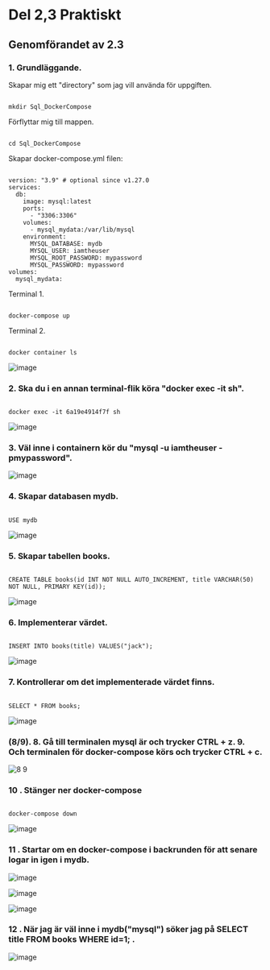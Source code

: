 # Del 2,3 Praktiskt

## Genomförandet av 2.3

### 1. Grundläggande.

Skapar mig ett "directory" som jag vill använda för uppgiften.

```

mkdir Sql_DockerCompose

```

Förflyttar mig till mappen.

```

cd Sql_DockerCompose
```

Skapar docker-compose.yml filen:

```

version: "3.9" # optional since v1.27.0
services:
  db:
    image: mysql:latest
    ports:
      - "3306:3306"
    volumes:
      - mysql_mydata:/var/lib/mysql
    environment:
      MYSQL_DATABASE: mydb
      MYSQL_USER: iamtheuser
      MYSQL_ROOT_PASSWORD: mypassword
      MYSQL_PASSWORD: mypassword
volumes:
  mysql_mydata:

```

Terminal 1. 

```

docker-compose up

```

Terminal 2.

```

docker container ls

```

![image](https://user-images.githubusercontent.com/42642927/140323757-a88d3716-a1e8-4602-90e1-06166a154318.png)


### 2. Ska du i en annan terminal-flik köra "docker exec -it <container id> sh".

```

docker exec -it 6a19e4914f7f sh

```

![image](https://user-images.githubusercontent.com/42642927/140324948-ff2cb728-1c6a-494b-9e3d-4e24b532d3af.png)

### 3. Väl inne i containern kör du "mysql -u iamtheuser -pmypassword".

![image](https://user-images.githubusercontent.com/42642927/140325788-8211b424-7d27-4adf-8849-20db52056353.png)

### 4. Skapar databasen mydb.

```

USE mydb

```

![image](https://user-images.githubusercontent.com/42642927/140326541-0483df82-2a58-44bd-bcf4-b32924dedd7d.png)

### 5. Skapar tabellen books.

```

CREATE TABLE books(id INT NOT NULL AUTO_INCREMENT, title VARCHAR(50) NOT NULL, PRIMARY KEY(id));

```

![image](https://user-images.githubusercontent.com/42642927/140328706-435569fa-1873-4ae2-b4ac-d45b7f592f2a.png)

### 6. Implementerar värdet.  

```

INSERT INTO books(title) VALUES("jack");

```

![image](https://user-images.githubusercontent.com/42642927/140329107-64ea8b1b-672f-474d-abef-be274ad5c02f.png)

### 7. Kontrollerar om det implementerade värdet finns.

```

SELECT * FROM books;

```

![image](https://user-images.githubusercontent.com/42642927/140330079-af09eb03-7011-4fb6-89ad-2430b93769c2.png)


### (8/9). 8. Gå till terminalen mysql är och trycker CTRL + z. 9. Och terminalen för docker-compose körs och trycker CTRL + c.

![8 9](https://user-images.githubusercontent.com/42642927/140331749-091d0be8-41fe-4c06-80ab-216ce3975e83.png)

### 10 . Stänger ner docker-compose
  
```

docker-compose down

```
![image](https://user-images.githubusercontent.com/42642927/140385459-480ae462-b383-4d83-a858-7de472d41b21.png)
 
### 11 . Startar om en docker-compose i backrunden för att senare logar in igen i mydb. 
  
![image](https://user-images.githubusercontent.com/42642927/140496050-36c799a1-9bfa-4a32-898d-a1ee422e6407.png)
  
![image](https://user-images.githubusercontent.com/42642927/140496622-8678594a-8f94-4af2-9338-83dd453df815.png)

![image](https://user-images.githubusercontent.com/42642927/140496861-2609220d-cdf2-43b0-afad-79c80f9f58b5.png)

### 12 . När jag är väl inne i mydb("mysql") söker jag på SELECT title FROM books WHERE id=1; .
  
![image](https://user-images.githubusercontent.com/42642927/140497279-b51e0cf9-1933-40cd-9b38-25d0564c1690.png)
 
